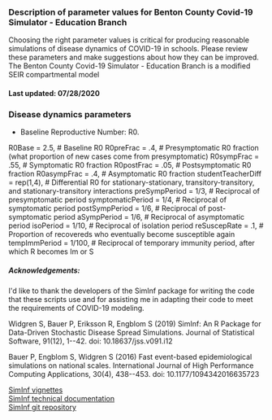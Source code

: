 ### Description of parameter values for Benton County Covid-19 Simulator - Education Branch

Choosing the right parameter values is critical for producing reasonable simulations of disease dynamics of COVID-19 in schools. Please review these parameters and make suggestions about how they can be improved. The Benton County Covid-19 Simulator - Education Branch is a modified SEIR compartmental model

#### Last updated: 07/28/2020

### Disease dynamics parameters
- Baseline Reproductive Number: R0. 

R0Base = 2.5,                            # Baseline R0
  R0preFrac = .4,                          # Presymptomatic R0 fraction (what proportion of new cases come from presymptomatic)
  R0sympFrac = .55,                          # Symptomatic R0 fraction
  R0postFrac = .05,                         # Postsymptomatic R0 fraction
  R0asympFrac = .4,                        # Asymptomatic R0 fraction
  studentTeacherDiff = rep(1,4),           # Differential R0 for stationary-stationary, transitory-transitory, and stationary-transitory interactions
  preSympPeriod = 1/3,                     # Reciprocal of presymptomatic period
  symptomaticPeriod = 1/4,                 # Reciprocal of symptomatic period
  postSympPeriod = 1/6,                    # Reciprocal of post-symptomatic period
  aSympPeriod = 1/6,                       # Reciprocal of asymptomatic period
  isoPeriod = 1/10,                        # Reciprocal of isolation period
  reSuscepRate = .1,                       # Proportion of recovereds who eventually become susceptible again
  tempImmPeriod = 1/100,                   # Reciprocal of temporary immunity period, after which R becomes Im or S



##### Acknowledgements:
I'd like to thank the developers of the SimInf package for writing the code that these scripts use and for assisting me in adapting their code to meet the requirements of COVID-19 modeling.  

Widgren S, Bauer P, Eriksson R, Engblom S (2019) SimInf: An R Package for Data-Driven Stochastic Disease Spread Simulations. Journal of Statistical Software, 91(12), 1--42. doi: 10.18637/jss.v091.i12  

Bauer P, Engblom S, Widgren S (2016) Fast event-based epidemiological simulations on national scales. International Journal of High Performance Computing Applications, 30(4), 438--453. doi: 10.1177/1094342016635723

[SimInf vignettes](https://cran.r-project.org/web/packages/SimInf/vignettes/SimInf.pdf)  
[SimInf technical documentation](https://cran.r-project.org/web/packages/SimInf/SimInf.pdf)  
[SimInf git repository](https://github.com/stewid/SimInf)

